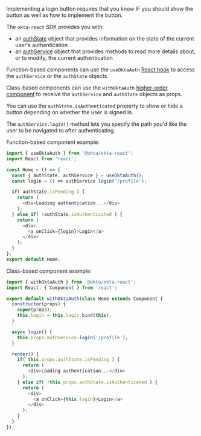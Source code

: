 Implementing a login button requires that you know IF you should show the button as well as how to implement the button.

The `okta-react` SDK provides you with:
- an [authState](https://github.com/okta/okta-react#authstate) object that provides information on the state of the current user's authentication
- an [authService](https://github.com/okta/okta-react#authservice) object that provides methods to read more details about, or to modify, the current authentication

Function-based components can use the `useOktaAuth` [React hook](https://reactjs.org/docs/hooks-intro.html) to access the `authService` or the `authState` objects.

Class-based components can use the `withOktaAuth` [higher-order component](https://reactjs.org/docs/higher-order-components.html) to receive the `authService` and `authState` objects as props.

You can use the `authState.isAuthenticated` property to show or hide a button depending on whether the user is signed in.

The `authService.login()` method lets you specify the path you'd like the user to be navigated to after authenticating.

Function-based component example:

```javascript
import { useOktaAuth } from '@okta/okta-react';
import React from 'react';

const Home = () => {
  const { authState, authService } = useOktaAuth();
  const login = () => authService.login('/profile');

  if( authState.isPending ) {
    return (
      <div>Loading authentication...</div>
    );
  } else if( !authState.isAuthenticated ) {
    return (
      <div>
        <a onClick={login}>Login</a>
      </div>
    );
  }
};
export default Home;
```

Class-based component example:

```javascript
import { withOktaAuth } from '@okta/okta-react';
import React, { Component } from 'react';

export default withOktaAuth(class Home extends Component {
  constructor(props) {
    super(props);
    this.login = this.login.bind(this);
  }

  async login() {
    this.props.authService.login('/profile');
  }

  render() {
    if( this.props.authState.isPending ) {
      return (
        <div>Loading authentication...</div>
      );
    } else if( !this.props.authState.isAuthenticated ) {
      return (
        <div>
          <a onClick={this.login}>Login</a>
        </div>
      );
    }
  }
});
```
